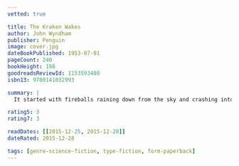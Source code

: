 ```yaml
---
vetted: true

title: The Kraken Wakes
author: John Wyndham
publisher: Penguin
image: cover.jpg
dateBookPublished: 1953-07-01
pageCount: 240
bookHeight: 198
goodreadsReviewId: 1153593408
isbn13: 9780141032993

summary: |
  It started with fireballs raining down from the sky and crashing into the oceans' deeps. Then ships began sinking mysteriously and later 'sea tanks' emerged from the deeps to claim people. For journalists Mike and Phyllis Watson, what at first appears to be a curiosity becomes a global calamity. Helpless, they watch as humanity struggles to survive now that water - one of the compounds upon which life depends - is turned against them. Finally, sea levels begin their inexorable rise. The Kraken Wakes is a brilliant novel of how humankind responds to the threat of its own extinction and, ultimately, asks what we are prepared to do in order to survive.

rating5: 3
rating7: 3

readDates: [[2015-12-25, 2015-12-28]]
dateRated: 2015-12-28

tags: [genre-science-fiction, type-fiction, form-paperback]
---
```

